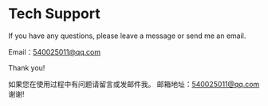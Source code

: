 # Tech Support
If you have any questions, please leave a message or send me an email.

Email：540025011@qq.com

Thank you!

如果您在使用过程中有问题请留言或发邮件我。
邮箱地址：540025011@qq.com
谢谢!
